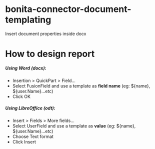 bonita-connector-document-templating
=======================
Insert document properties inside docx

How to design report
====================
##### Using Word (docx): 
* Insertion > QuickPart > Field...
* Select FusionField and use a template as **field name** (eg: ${name}, ${user.Name}...etc)
* Click OK

##### Using LibreOffice (odt): 
* Insert > Fields > More fields...
* Select UserField and use a template as **value** (eg: ${name}, ${user.Name}...etc)
* Choose Text format
* Click Insert
